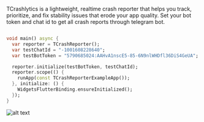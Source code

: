TCrashlytics is a lightweight, realtime crash reporter that helps you track, prioritize, and fix
stability issues that erode your app quality. Set your bot token and chat id to get all crash
reports through telegram bot.

```dart

void main() async {
  var reporter = TCrashReporter();
  var testChatId = "-1001608228640";
  var testBotToken = "5790685024:AAHvA1nscE5-85-6N9nlWHDfl36DiS4GeUA";

  reporter.initialize(testBotToken, testChatId);
  reporter.scope(() {
    runApp(const TCrashReporterExampleApp());
  }, initialize: () {
    WidgetsFlutterBinding.ensureInitialized();
  });
}

```


![alt text](https://github.com/xaldarof/flutter-telegram-crashlytics/blob/main/assets/report_image.png)

